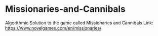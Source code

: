 # Missionaries-and-Cannibals
Algorithmic Solution to the game called Missionaries and Cannibals
Link: https://www.novelgames.com/en/missionaries/
